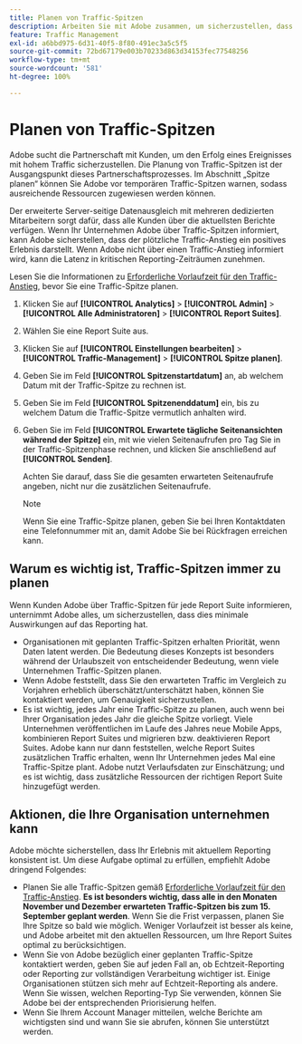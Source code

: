 ```yaml
---
title: Planen von Traffic-Spitzen
description: Arbeiten Sie mit Adobe zusammen, um sicherzustellen, dass Ereignisse mit hohem Traffic keine Latenz erfahren.
feature: Traffic Management
exl-id: a6bbd975-6d31-40f5-8f80-491ec3a5c5f5
source-git-commit: 72bd67179e003b70233d863d34153fec77548256
workflow-type: tm+mt
source-wordcount: '581'
ht-degree: 100%

---
```


# Planen von Traffic-Spitzen

Adobe sucht die Partnerschaft mit Kunden, um den Erfolg eines Ereignisses mit hohem Traffic sicherzustellen. Die Planung von Traffic-Spitzen ist der Ausgangspunkt dieses Partnerschaftsprozesses. Im Abschnitt „Spitze planen“ können Sie Adobe vor temporären Traffic-Spitzen warnen, sodass ausreichende Ressourcen zugewiesen werden können.

Der erweiterte Server-seitige Datenausgleich mit mehreren dedizierten Mitarbeitern sorgt dafür, dass alle Kunden über die aktuellsten Berichte verfügen. Wenn Ihr Unternehmen Adobe über Traffic-Spitzen informiert, kann Adobe sicherstellen, dass der plötzliche Traffic-Anstieg ein positives Erlebnis darstellt. Wenn Adobe nicht über einen Traffic-Anstieg informiert wird, kann die Latenz in kritischen Reporting-Zeiträumen zunehmen.

Lesen Sie die Informationen zu [Erforderliche Vorlaufzeit für den Traffic-Anstieg](/help/admin/c-traffic-management/traffic-lead-time.md), bevor Sie eine Traffic-Spitze planen.

1. Klicken Sie auf **[!UICONTROL Analytics]** > **[!UICONTROL Admin]** > **[!UICONTROL Alle Administratoren]** > **[!UICONTROL Report Suites]**.
1. Wählen Sie eine Report Suite aus.
1. Klicken Sie auf **[!UICONTROL Einstellungen bearbeiten]** > **[!UICONTROL Traffic-Management]** > **[!UICONTROL Spitze planen]**.
1. Geben Sie im Feld **[!UICONTROL Spitzenstartdatum]** an, ab welchem Datum mit der Traffic-Spitze zu rechnen ist.
1. Geben Sie im Feld **[!UICONTROL Spitzenenddatum]** ein, bis zu welchem Datum die Traffic-Spitze vermutlich anhalten wird.
1. Geben Sie im Feld **[!UICONTROL Erwartete tägliche Seitenansichten während der Spitze]** ein, mit wie vielen Seitenaufrufen pro Tag Sie in der Traffic-Spitzenphase rechnen, und klicken Sie anschließend auf **[!UICONTROL Senden]**.

   Achten Sie darauf, dass Sie die gesamten erwarteten Seitenaufrufe angeben, nicht nur die zusätzlichen Seitenaufrufe.

   >[!NOTE]
   >
   >Wenn Sie eine Traffic-Spitze planen, geben Sie bei Ihren Kontaktdaten eine Telefonnummer mit an, damit Adobe Sie bei Rückfragen erreichen kann.

## Warum es wichtig ist, Traffic-Spitzen immer zu planen

Wenn Kunden Adobe über Traffic-Spitzen für jede Report Suite informieren, unternimmt Adobe alles, um sicherzustellen, dass dies minimale Auswirkungen auf das Reporting hat.

* Organisationen mit geplanten Traffic-Spitzen erhalten Priorität, wenn Daten latent werden. Die Bedeutung dieses Konzepts ist besonders während der Urlaubszeit von entscheidender Bedeutung, wenn viele Unternehmen Traffic-Spitzen planen.
* Wenn Adobe feststellt, dass Sie den erwarteten Traffic im Vergleich zu Vorjahren erheblich überschätzt/unterschätzt haben, können Sie kontaktiert werden, um Genauigkeit sicherzustellen.
* Es ist wichtig, jedes Jahr eine Traffic-Spitze zu planen, auch wenn bei Ihrer Organisation jedes Jahr die gleiche Spitze vorliegt. Viele Unternehmen veröffentlichen im Laufe des Jahres neue Mobile Apps, kombinieren Report Suites und migrieren bzw. deaktivieren Report Suites. Adobe kann nur dann feststellen, welche Report Suites zusätzlichen Traffic erhalten, wenn Ihr Unternehmen jedes Mal eine Traffic-Spitze plant. Adobe nutzt Verlaufsdaten zur Einschätzung; und es ist wichtig, dass zusätzliche Ressourcen der richtigen Report Suite hinzugefügt werden.

## Aktionen, die Ihre Organisation unternehmen kann

Adobe möchte sicherstellen, dass Ihr Erlebnis mit aktuellem Reporting konsistent ist. Um diese Aufgabe optimal zu erfüllen, empfiehlt Adobe dringend Folgendes:

* Planen Sie alle Traffic-Spitzen gemäß [Erforderliche Vorlaufzeit für den Traffic-Anstieg](traffic-lead-time.md). **Es ist besonders wichtig, dass alle in den Monaten November und Dezember erwarteten Traffic-Spitzen bis zum 15. September geplant werden**. Wenn Sie die Frist verpassen, planen Sie Ihre Spitze so bald wie möglich. Weniger Vorlaufzeit ist besser als keine, und Adobe arbeitet mit den aktuellen Ressourcen, um Ihre Report Suites optimal zu berücksichtigen.
* Wenn Sie von Adobe bezüglich einer geplanten Traffic-Spitze kontaktiert werden, geben Sie auf jeden Fall an, ob Echtzeit-Reporting oder Reporting zur vollständigen Verarbeitung wichtiger ist. Einige Organisationen stützen sich mehr auf Echtzeit-Reporting als andere. Wenn Sie wissen, welchen Reporting-Typ Sie verwenden, können Sie Adobe bei der entsprechenden Priorisierung helfen.
* Wenn Sie Ihrem Account Manager mitteilen, welche Berichte am wichtigsten sind und wann Sie sie abrufen, können Sie unterstützt werden.
